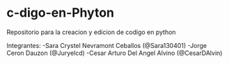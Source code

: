 # c-digo-en-Phyton
Repositorio para la creacion y edicion de codigo en python

Integrantes:
-Sara Crystel Nevramont Ceballos (@Sara130401)
-Jorge Ceron Dauzon (@Juryelcd)
-Cesar Arturo Del Angel Alvino (@CesarDAlvin)

